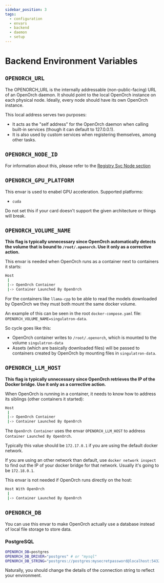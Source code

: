 ```yaml
---
sidebar_position: 3
tags:
  - configuration
  - envars
  - backend
  - daemon
  - setup
---
```


# Backend Environment Variables

## `OPENORCH_URL`

The OPENORCH_URL is the internally addressable (non-public-facing) URL of an OpenOrch daemon. It should point to the local OpenOrch instance on each physical node. Ideally, every node should have its own OpenOrch instance.

This local address serves two purposes:

- It acts as the "self address" for the OpenOrch daemon when calling built-in services (though it can default to 127.0.0.1).
- It is also used by custom services when registering themselves, among other tasks.

## `OPENORCH_NODE_ID`

For information about this, please refer to the [Registry Svc Node section](/docs/built-in-services/registry-svc#node)

## `OPENORCH_GPU_PLATFORM`

This envar is used to enabel GPU acceleration.
Supported platforms:

- `cuda`

Do not set this if your card doesn't support the given architecture or things will break.

## `OPENORCH_VOLUME_NAME`

**This flag is typically unnecessary since OpenOrch automatically detects the volume that is bound to `/root/.openorch`. Use it only as a corrective action.**

This envar is needed when OpenOrch runs as a container next to containers it starts:

```sh
Host
 |
 |-> OpenOrch Container
 |-> Container Launched By OpenOrch
```

For the containers like `llama-cpp` to be able to read the models downloaded by OpenOrch we they must both mount the same docker volume.

An example of this can be seen in the root `docker-compose.yaml` file: `OPENORCH_VOLUME_NAME=singulatron-data`.

So cycle goes like this:

- OpenOrch container writes to `/root/.openorch`, which is mounted to the volume `singulatron-data`
- Assets (which are basically downloaded files) will be passed to containers created by OpenOrch by mounting files in `singulatron-data`.

## `OPENORCH_LLM_HOST`

**This flag is typically unnecessary since OpenOrch retrieves the IP of the Docker bridge. Use it only as a corrective action.**

When OpenOrch is running in a container, it needs to know how to address its siblings (other containers it started):

```sh
Host
 |
 |-> OpenOrch Container
 |-> Container Launched By OpenOrch
```

The `OpenOrch Container` uses the envar `OPENORCH_LLM_HOST` to address `Container Launched By OpenOrch`.

Typically this value should be `172.17.0.1` if you are using the default docker network.

If you are using an other network than default, use `docker network inspect` to find out the IP of your docker bridge for that network.
Usually it's going to be `172.18.0.1`.

This envar is not needed if OpenOrch runs directly on the host:

```sh
Host With OpenOrch
 |
 |-> Container Launched By OpenOrch
```

## `OPENORCH_DB`

You can use this envar to make OpenOrch actually use a database instead of local file storage to store data.

### PostgreSQL

```sh
OPENORCH_DB=postgres
OPENORCH_DB_DRIVER="postgres" # or "mysql"
OPENORCH_DB_STRING="postgres://postgres:mysecretpassword@localhost:5432/mydatabase?sslmode=disable"
```

Naturally, you should change the details of the connection string to reflect your environment.
